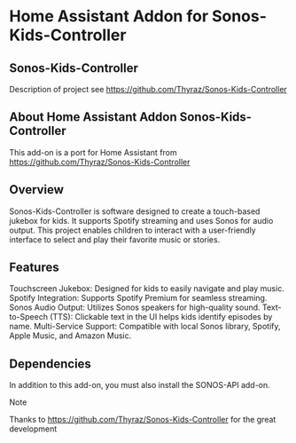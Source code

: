 # Home Assistant Addon for Sonos-Kids-Controller
## Sonos-Kids-Controller
Description of project see https://github.com/Thyraz/Sonos-Kids-Controller

## About Home Assistant Addon Sonos-Kids-Controller
This add-on is a port for Home Assistant from https://github.com/Thyraz/Sonos-Kids-Controller

## Overview
Sonos-Kids-Controller is software designed to create a touch-based jukebox for kids. It supports Spotify streaming and uses Sonos for audio output. This project enables children to interact with a user-friendly interface to select and play their favorite music or stories.

## Features
Touchscreen Jukebox: Designed for kids to easily navigate and play music.
Spotify Integration: Supports Spotify Premium for seamless streaming.
Sonos Audio Output: Utilizes Sonos speakers for high-quality sound.
Text-to-Speech (TTS): Clickable text in the UI helps kids identify episodes by name.
Multi-Service Support: Compatible with local Sonos library, Spotify, Apple Music, and Amazon Music.

## Dependencies
In addition to this add-on, you must also install the SONOS-API add-on.

> [!NOTE]
>Thanks to https://github.com/Thyraz/Sonos-Kids-Controller for the great development

